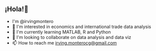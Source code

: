 ## ¡Hola!👋
- I'm @irvingmontero
- 👀 I'm interested in economics and international trade data analysis 
- 🌱 I'm currently learning MATLAB, R and Python
- 💞️ I'm looking to collaborate on data analysis and data viz
- 📫 How to reach me irving.monterocg@gmail.com

<!---
irvingmontero/irvingmontero is a ✨ special ✨ repository because its `README.md` (this file) appears on your GitHub profile.
You can click the Preview link to take a look at your changes.
--->
